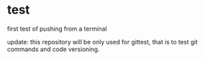 # test
first test of pushing from a terminal

update:
this repository will be only used for gittest, that is to test git commands and code versioning.